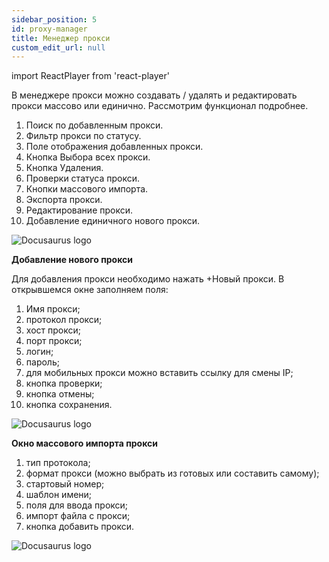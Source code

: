 ```yaml
---
sidebar_position: 5
id: proxy-manager
title: Менеджер прокси
custom_edit_url: null
---
```

import ReactPlayer from 'react-player'

В менеджере прокси можно создавать / удалять и редактировать прокси массово или единично. Рассмотрим функционал подробнее.
1. Поиск по добавленным прокси.
2. Фильтр прокси по статусу.
3. Поле отображения добавленных прокси.
4. Кнопка Выбора всех прокси.
5. Кнопка Удаления.
6. Проверки статуса прокси.
7. Кнопки массового импорта.
8. Экспорта прокси.
9. Редактирование прокси.
10. Добавление единичного нового прокси.

![Docusaurus logo](/img/3-soft/2-start-window/4-proxies/rus/proxies-1.png)

**Добавление нового прокси**

Для добавления прокси необходимо нажать +Новый прокси.
В открывшемся окне заполняем поля:
1. Имя прокси;
2. протокол прокси;
3. хост прокси;
4. порт прокси;
5. логин;
6. пароль;
7. для мобильных прокси можно вставить ссылку для смены IP;
8. кнопка проверки;
9. кнопка отмены;
10. кнопка сохранения.

![Docusaurus logo](/img/3-soft/2-start-window/4-proxies/rus/proxies-2.png)

**Окно массового импорта прокси**

1. тип протокола;
2. формат прокси (можно выбрать из готовых или составить самому);
3. стартовый номер;
4. шаблон имени;
5. поля для ввода прокси;
6. импорт файла с прокси;
7. кнопка добавить прокси.

![Docusaurus logo](/img/3-soft/2-start-window/4-proxies/rus/proxies-3.png)